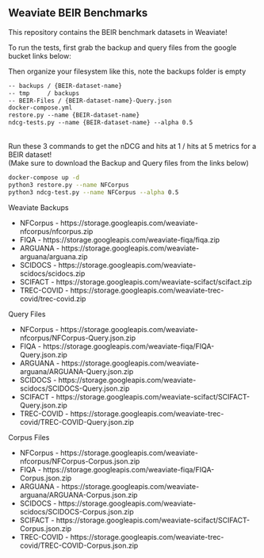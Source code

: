 <h2> Weaviate BEIR Benchmarks </h2>

This repository contains the BEIR benchmark datasets in Weaviate!

To run the tests, first grab the backup and query files from the google bucket links below:

Then organize your filesystem like this, note the backups folder is empty

```md
-- backups / {BEIR-dataset-name}
-- tmp     / backups
-- BEIR-Files / {BEIR-dataset-name}-Query.json
docker-compose.yml
restore.py --name {BEIR-dataset-name}
ndcg-tests.py --name {BEIR-dataset-name} --alpha 0.5
```
<br />
Run these 3 commands to get the nDCG and hits at 1 / hits at 5 metrics for a BEIR dataset!
<br />
(Make sure to download the Backup and Query files from the links below)

```bash
docker-compose up -d
python3 restore.py --name NFCorpus
python3 ndcg-test.py --name NFCorpus --alpha 0.5
```

Weaviate Backups
<ul>
  <li> NFCorpus - https://storage.googleapis.com/weaviate-nfcorpus/nfcorpus.zip </li>
  <li> FIQA - https://storage.googleapis.com/weaviate-fiqa/fiqa.zip </li>
  <li> ARGUANA - https://storage.googleapis.com/weaviate-arguana/arguana.zip </li>
  <li> SCIDOCS - https://storage.googleapis.com/weaviate-scidocs/scidocs.zip </li>
  <li> SCIFACT - https://storage.googleapis.com/weaviate-scifact/scifact.zip </li>
  <li> TREC-COVID - https://storage.googleapis.com/weaviate-trec-covid/trec-covid.zip </li>
</ul>

Query Files
<ul>
  <li> NFCorpus - https://storage.googleapis.com/weaviate-nfcorpus/NFCorpus-Query.json.zip </li>
  <li> FIQA - https://storage.googleapis.com/weaviate-fiqa/FIQA-Query.json.zip </li>
  <li> ARGUANA - https://storage.googleapis.com/weaviate-arguana/ARGUANA-Query.json.zip </li>
  <li> SCIDOCS - https://storage.googleapis.com/weaviate-scidocs/SCIDOCS-Query.json.zip </li>
  <li> SCIFACT - https://storage.googleapis.com/weaviate-scifact/SCIFACT-Query.json.zip </li>
  <li> TREC-COVID - https://storage.googleapis.com/weaviate-trec-covid/TREC-COVID-Query.json.zip </li>
</ul>

Corpus Files
<ul>
  <li> NFCorpus - https://storage.googleapis.com/weaviate-nfcorpus/NFCorpus-Corpus.json.zip </li>
  <li> FIQA - https://storage.googleapis.com/weaviate-fiqa/FIQA-Corpus.json.zip </li>
  <li> ARGUANA - https://storage.googleapis.com/weaviate-arguana/ARGUANA-Corpus.json.zip </li>
  <li> SCIDOCS - https://storage.googleapis.com/weaviate-scidocs/SCIDOCS-Corpus.json.zip </li>
  <li> SCIFACT - https://storage.googleapis.com/weaviate-scifact/SCIFACT-Corpus.json.zip </li>
  <li> TREC-COVID - https://storage.googleapis.com/weaviate-trec-covid/TREC-COVID-Corpus.json.zip </li>
</ul>
